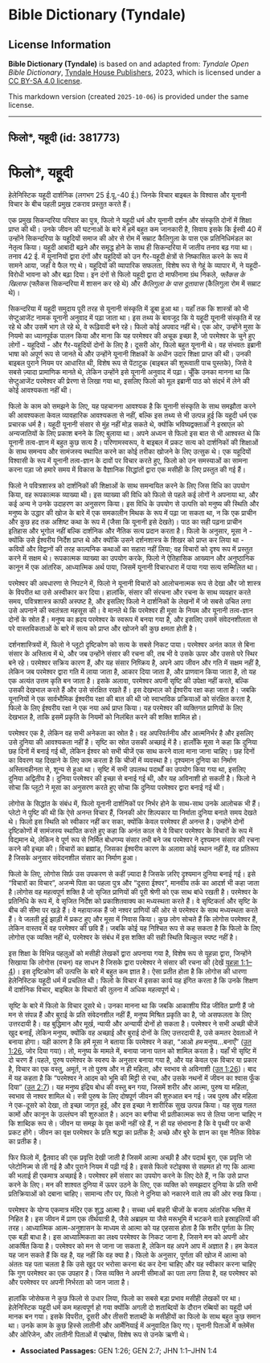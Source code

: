 # Bible Dictionary (Tyndale)

## License Information

**Bible Dictionary (Tyndale)** is based on and adapted from: _Tyndale Open Bible Dictionary_, [Tyndale House Publishers](https://tyndaleopenresources.com/), 2023, which is licensed under a [CC BY-SA 4.0 license](https://creativecommons.org/licenses/by-sa/4.0/legalcode.en).

This markdown version (created `2025-10-06`) is provided under the same license.



--------------------------------

## फिलो*, यहूदी (id: 381773)

फिलो\*, यहूदी
=============

हेलेनिस्टिक यहूदी दार्शनिक (लगभग 25 ई.पू.\-40 ई.) जिनके विचार बाइबल के विश्वास और यूनानी विचार के बीच पहली प्रमुख टकराव प्रस्तुत करते हैं।

एक प्रमुख सिकन्दरिया परिवार का पुत्र, फिलो ने यहूदी धर्म और यूनानी दर्शन और संस्कृति दोनों में शिक्षा प्राप्त की थी। उनके जीवन की घटनाओं के बारे में हमें बहुत कम जानकारी है, सिवाय इसके कि ईस्वी 40 में उन्होंने सिकन्दरिया के यहूदियों समाज की ओर से रोम में सम्राट कैलिगुला के पास एक प्रतिनिधिमंडल का नेतृत्व किया। यहूदी आबादी बढ़ने और समृद्ध होने के साथ ही सिकन्दरिया में जातीय तनाव बढ़ गया था। तनाव 42 ई. में यूनानियों द्वारा दंगों और यहूदियों को उन गैर\-यहूदी क्षेत्रों से निष्कासित करने के रूप में सामने आया, जहाँ वे फैल गए थे। यहूदियों की व्यापारिक सफलता, विशेष रूप से गेहूं के व्यापार में, ने यहूदी\-विरोधी भावना को और बढ़ा दिया। इन दंगों से फिलो यहूदी द्वारा दो माफीनामा ग्रंथ निकले, *फ्लैकस के खिलाफ* (फ्लैकस सिकन्दरिया में शासन कर रहे थे) और *कैलिगुला के पास दूतावास* (कैलिगुला रोम में सम्राट थे)।

सिकन्दरिया में यहूदी समुदाय पूरी तरह से यूनानी संस्कृति में डूबा हुआ था। यहाँ तक कि शास्त्रों को भी सेप्टुआजेंट नामक यूनानी अनुवाद में पढ़ा जाता था। इस तथ्य के बावजूद कि ये यहूदी यूनानी संस्कृति में रह रहे थे और उसमें भाग ले रहे थे, वे रूढ़िवादी बने रहे। फिलो कोई अपवाद नहीं थे। एक ओर, उन्होंने मुसा के नियमो का ध्यानपूर्वक पालन किया और माना कि यह परमेश्वर की अचूक इच्छा है, जो परमेश्वर के चुने हुए लोगों \- यहूदियों \- और गैर\-यहूदियों दोनों के लिए है। दूसरी ओर, फिलो बहुत यूनानी थे। वह संभवतः इब्रानी भाषा को अपूर्ण रूप से जानते थे और उन्होंने यूनानी शिक्षकों के अधीन उदार शिक्षा प्राप्त की थी। उनकी बाइबल पुराने नियम पर आधारित थी, विशेष रूप से पेंटाटुक (बाइबल की शुरूवाती पाच पुस्तके), जिसे वे सबसे ज़्यादा प्रामाणिक मानते थे, लेकिन उन्होंने इसे यूनानी अनुवाद में पढ़ा। चूँकि उनका मानना ​​था कि सेप्टुआजेंट परमेश्वर की प्रेरणा से लिखा गया था, इसलिए फिलो को मूल इब्रानी पाठ को संदर्भ में लेने की कोई आवश्यकता नहीं थी।

फिलो के काम को समझने के लिए, यह पहचानना आवश्यक है कि यूनानी संस्कृति के साथ समझौता करने की आवश्यकता केवल व्यावहारिक आवश्यकता से नहीं, बल्कि इस तथ्य से भी उत्पन्न हुई कि यहूदी धर्म एक प्रचारक धर्म है। यहूदी यूनानी संसार से मुंह नहीं मोड़ सकते थे, क्योंकि भविष्यद्वक्ताओं ने इस्राएल को अन्यजातियों के लिए प्रकाश बनने के लिए बुलाया था। अपने अध्यन से फिलो इस बात से भी आश्वस्त थे कि यूनानी तत्व\-ज्ञान में बहुत कुछ सत्य है। परिणामस्वरूप, वे बाइबल में प्रकट सत्य को दार्शनिकों की शिक्षाओं के साथ समन्वय और सामंजस्य स्थापित करने का कोई तरीका खोजने के लिए उत्सुक थे। एक यहूदियों विश्वासी के रूप में यूनानी तत्व\-ज्ञान के दावों पर विचार करते हुए, फिलो को उन समस्याओं का सामना करना पड़ा जो हमारे समय में विकास के वैज्ञानिक सिद्धांतों द्वारा एक मसीही के लिए प्रस्तुत की गई हैं।

फिलो ने पवित्रशास्त्र को दार्शनिकों की शिक्षाओं के साथ समन्वयित करने के लिए जिस विधि का उपयोग किया, वह रूपकात्मक व्याख्या थी। इस व्याख्या की विधि को फिलो से पहले कई लोगों ने अपनाया था, और कई अन्य ने उनके उदाहरण का अनुसरण किया। इस विधि के उपयोग से उत्पत्ति को मनुष्य की स्थिति और मनुष्य के उद्धार की खोज के बारे में एक समकालीन मिथक के रूप में पढ़ा जा सकता था, न कि एक प्राचीन और कुछ हद तक अशिष्ट कथा के रूप में (जैसा कि यूनानी इसे देखते)। पाठ का सही पढ़ना प्राचीन इतिहास और भूगोल नहीं बल्कि दार्शनिक और नैतिक सत्य प्रदान करता है। फिलो के अनुसार, मूसा ने \- क्योंकि उसे ईश्वरीय निर्देश प्राप्त थे और क्योंकि उसने दर्शनशास्त्र के शिखर को प्राप्त कर लिया था \- कवियों और विद्वानों की तरह काल्पनिक कथाओं का सहारा नहीं लिया; वह विचारों को दृश्य रूप में प्रस्तुत करने में सक्षम थे। रूपकात्मक व्याख्या का उपयोग करके, फिलो ने ऐतिहासिक आख्यान और अनुष्ठानिक कानून में एक आंतरिक, आध्यात्मिक अर्थ पाया, जिसमें यूनानी विचारधारा में पाया गया सत्य सम्मिलित था।

परमेश्वर की अवधारणा से निपटने में, फिलो ने यूनानी विचारों को आलोचनात्मक रूप से देखा और जो शास्त्र के विपरीत था उसे अस्वीकार कर दिया। हालांकि, संसार की संरचना और रचना के साथ व्यवहार करते समय, पवित्रशास्त्र काफी अस्पष्ट है, और इसलिए फिलो ने दार्शनिकों के लेखनों में जो सबसे उचित लगा उसे अपनाने की स्वतंत्रता महसूस की। वे मानते थे कि परमेश्वर ही मूसा के नियम और यूनानी तत्व\-ज्ञान दोनों के स्रोत हैं। मनुष्य का ह्रदय परमेश्वर के स्वरूप में बनया गया है, और इसलिए उसमें संवेदनशीलता से परे वास्तविकताओं के बारे में सत्य को प्राप्त और खोजने की कुछ क्षमता होती है।

दर्शनशास्त्रियों में, फिलो ने प्लूटो दृष्टिकोण को सत्य के सबसे निकट पाया। परमेश्वर अनंत काल से बिना संसार के अस्तित्व में थे, और जब उन्होंने संसार की रचना की, तब भी वे उसके ऊपर और उससे परे स्थिर बने रहे। परमेश्वर सक्रिय कारण हैं, और यह संसार निष्क्रिय है, अपने आप जीवन और गति में सक्षम नहीं है, लेकिन जब परमेश्वर द्वारा गति में लाया जाता है, आकार दिया जाता है, और प्राणवान किया जाता है, तो यह एक अत्यंत उत्तम कृति बन जाता है। इसके अलावा, परमेश्वर अपनी सृष्टि की उपेक्षा नहीं करते, बल्कि उसकी देखभाल करते हैं और उसे संरक्षित रखते हैं। इस देखभाल को ईश्वरीय रक्षा कहा जाता है। जबकि यूनानियों ने एक सार्वभौमिक ईश्वरीय रक्षा की बात की थी जो स्वाभाविक प्रक्रियाओं को संरक्षित करता है, फिलो के लिए ईश्वरीय रक्षा ने एक नया अर्थ प्राप्त किया। यह परमेश्वर की व्यक्तिगत प्राणियों के लिए देखभाल है, ताकि इसमें प्रकृति के नियमों को निलंबित करने की शक्ति शामिल हो।

परमेश्वर एक है, लेकिन वह सभी अनेकता का स्रोत है। वह अपरिवर्तनीय और आत्मनिर्भर है और इसलिए उसे दुनिया की आवश्यकता नहीं है। सृष्टि का स्रोत उसकी अच्छाई में है। हालाँकि मूसा ने कहा कि दुनिया छह दिनों में बनाई गई थी, लेकिन ईश्वर को सभी चीजें एक साथ करने वाला माना जाना चाहिए। छह दिनों का विवरण यह दिखाने के लिए काम करता है कि चीजों में व्यवस्था है। दृश्यमान दुनिया का निर्माण अस्तित्वहीनता से, शून्य से हुआ था। सृष्टि में सभी उपलब्ध पदार्थों का उपयोग किया गया था, इसलिए दुनिया अद्वितीय है। दुनिया परमेश्वर की इच्छा से बनाई गई थी, और यह अविनाशी हो सकती है। फिलो ने सोचा कि प्लूटो ने मूसा का अनुसरण करते हुए सोचा कि दुनिया परमेश्वर द्वारा बनाई गई थी।

लोगोस के सिद्धांत के संबंध में, फिलो यूनानी दार्शनिकों पर निर्भर होने के साथ\-साथ उनके आलोचक भी हैं। प्लेटो ने पुष्टि की थी कि ऐसे अनन्त विचार हैं, जिनकी ओर शिल्पकार या निर्माता दुनिया बनाते समय देखते थे। फिलो इस स्थिति को स्वीकार नहीं कर सका, क्योंकि केवल परमेश्‍वर ही अनन्त है। उन्होंने दोनों दृष्टिकोणों में सामंजस्य स्थापित करते हुए कहा कि अनंत काल से ये विचार परमेश्वर के विचारों के रूप में विद्यमान थे, लेकिन वे पूर्ण रूप से निर्मित बोधगम्य संसार तभी बने जब परमेश्वर ने दृश्यमान संसार की रचना करने की इच्छा की। विचारों का ब्रह्मांड, जिसका ईश्वरीय कारण के अलावा कोई स्थान नहीं है, वह प्रतिरूप है जिसके अनुसार संवेदनशील संसार का निर्माण हुआ।

फिलो के लिए, लोगोस सिर्फ़ उस उपकरण से कहीं ज़्यादा है जिसके ज़रिए दृश्यमान दुनिया बनाई गई। इसे “विचारों का विचार”, अजन्मे पिता का पहला पुत्र और “दूसरा ईश्वर”, मानवीय तर्क का आदर्श भी कहा जाता है।लोगोस वह महत्वपूर्ण शक्ति है जो सृजित प्राणियों की पूरी श्रेणी को एक साथ बांधे रखती है। परमेश्वर के प्रतिनिधि के रूप में, वे सृजित निर्देश को प्रकाशितवाक्य का मध्यस्थता करते हैं। वे सृष्टिकर्ता और सृष्टि के बीच की सीमा पर खड़े हैं। वे महायाजक हैं जो नश्वर प्राणियों की ओर से परमेश्वर के साथ मध्यस्थता करते हैं। वे जलती हुई झाड़ी में प्रकट हुए और मूसा में निवास किया। कुछ लोग सोचते हैं कि लोगोस परमेश्वर हैं, लेकिन वास्तव में वह परमेश्वर की छवि हैं। जबकि कोई यह निश्चित रूप से कह सकता है कि फिलो के लिए लोगोस एक व्यक्ति नहीं थे, परमेश्वर के संबंध में इस शक्ति की सही स्थिति बिल्कुल स्पष्ट नहीं है।

इस शिक्षा के विभिन्न पहलुओं को मसीही लेखकों द्वारा अपनाया गया है, विशेष रूप से यूहन्ना द्वारा, जिन्होंने सिखाया कि लोगोस (वचन) वह साधन है जिसके द्वारा परमेश्वर ने संसार की रचना की (देखें [यूहन्ना 1:1–4](https://ref.ly/John1:1-John1:4))। इस दृष्टिकोण की उत्पत्ति के बारे में बहुत कम ज्ञात है। ऐसा प्रतीत होता है कि लोगोस की धारणा हेलेनिस्टिक यहूदी धर्म में प्रचलित थी। फिलो के विचार में इसका कार्य यह इंगित करता है कि उनके शिक्षण में दार्शनिक विचार, बाइबिल के विचारों की तुलना में अधिक महत्वपूर्ण थे।

सृष्टि के बारे में फिलो के विचार दूसरे थे। उनका मानना ​​था कि जबकि आकाशीय पिंड जीवित प्राणी हैं जो मन से संपन्न हैं और बुराई के प्रति संवेदनशील नहीं हैं, मनुष्य मिश्रित प्रकृति का है, जो असफलता के लिए उत्तरदायी है। वह बुद्धिमान और मूर्ख, न्यायी और अन्यायी दोनों हो सकता है। परमेश्वर ने सभी अच्छी चीजें खुद बनाईं, लेकिन मनुष्य, क्योंकि वह अच्छाई और बुराई दोनों के लिए उत्तरदायी है, उसे कमतर देवताओं ने बनाया होगा। यही कारण है कि हमें मूसा ने बताया कि परमेश्वर ने कहा, “आओ *हम* मनुष्य...बनाएँ” ([उत 1:26](https://ref.ly/Gen1:26), जोर दिया गया)। तो, मनुष्य के मामले में, बनाया जाना पतन को शामिल करता है। यहाँ भी सृष्टि में दो चरण हैं।पहले, पुरुष परमेश्वर के स्वरुप के अनुसार बनाया गया है, और यह केवल एक विचार या प्रकार है, विचार का एक वस्तु, अमूर्त, न तो पुरुष और न ही महिला, और स्वभाव से अविनाशी ([उत 1:26](https://ref.ly/Gen1:26))। बाद में यह कहता है कि “परमेश्वर ने आदम को भूमि की मिट्टी से रचा, और उसके नथनों में जीवन का श्वास फूँक दिया” ([उत 2:7](https://ref.ly/Gen2:7))। यह मनुष्य इंद्रिय बोध की वस्तु बन गया, जिसमें शरीर और आत्मा, पुरुष या महिला, स्वभाव से नश्वर शामिल थे। स्त्री पुरुष के लिए दोषपूर्ण जीवन की शुरुआत बन गई। जब पुरुष और महिला ने एक\-दूसरे को देखा, तो इच्छा जागृत हुई, और इस इच्छा ने शारीरिक सुख उत्पन्न किया। यह सुख गलत कामों और कानून के उल्लंघन की शुरुआत है। अदन का बगीचा भी प्रतीकात्मक रूप से लिया जाना चाहिए न कि शाब्दिक रूप से। जीवन या समझ के वृक्ष कभी नहीं रहे हैं, न ही यह संभावना है कि वे पृथ्वी पर कभी प्रकट होंगे। जीवन का वृक्ष परमेश्वर के प्रति श्रद्धा का प्रतीक है; अच्छे और बुरे के ज्ञान का वृक्ष नैतिक विवेक का प्रतीक है।

फिर फिलो में, द्वैतवाद की एक प्रवृत्ति देखी जाती है जिसमें आत्मा अच्छी है और पदार्थ बुरा, एक प्रवृत्ति जो प्लेटोनिज्म से ली गई है और पुराने नियम में पढ़ी गई है। इससे फिलो स्टोइक्स से सहमत हो गए कि आत्मा की भलाई ही एकमात्र अच्छाई है। परमेश्वर हमें संसार का उपयोग करने के लिए देते हैं, न कि उसे प्राप्त करने के लिए। मन की शाश्वत दुनिया में ऊपर उठने के लिए, एक व्यक्ति को समझदार दुनिया के प्रति सभी प्रतिक्रियाओं को दबाना चाहिए। सामान्य तौर पर, फिलो ने दुनिया को नकारने वाले तप की ओर रुख किया।

परमेश्वर के योग्य एकमात्र मंदिर एक शुद्ध आत्मा है। सच्चा धर्म बाहरी चीजों के बजाय आंतरिक भक्ति में निहित है। इस जीवन में प्राण एक तीर्थयात्री है, जैसे अब्राहम या जैसे मरूभूमि में भटकने वाले इस्राइलियों की तरह। आध्यात्मिक आत्म\-अनुशासन के माध्यम से आत्मा को यह एहसास होता है कि शरीर पूर्णता के लिए एक बड़ी बाधा है। इस आध्यात्मिकता का लक्ष्य परमेश्वर के निकट जाना है, जिसने मन को अपनी ओर आकर्षित किया है। परमेश्वर को मन से जाना जा सकता है, लेकिन वह अपने आप में अज्ञात है। हम केवल यह जान सकते हैं कि वह है, यह नहीं कि वह क्या है। फिलो के अनुसार, पूर्णता की खोज में आत्मा को अंततः यह पता चलता है कि उसे खुद पर भरोसा करना बंद कर देना चाहिए और यह स्वीकार करना चाहिए कि गुण परमेश्वर का एक उपहार है। जिस व्यक्ति ने अपनी सीमाओं का पता लगा लिया है, वह परमेश्वर को और परमेश्वर पर अपनी निर्भरता को जान जाता है।

हालांकि जोसेफस ने कुछ फिलो से उधार लिया, फिलो का सबसे बड़ा प्रभाव मसीही लेखकों पर था। हेलेनिस्टिक यहूदी धर्म कम महत्वपूर्ण हो गया क्योंकि अगली दो शताब्दियों के दौरान रब्बियों का यहूदी धर्म मानक बन गया। इसके विपरीत, दूसरी और तीसरी शताब्दी के मसीहीयों का फिलो के साथ बहुत कुछ समान था। उनके काम के कुछ हिस्से लातीनी और आर्मेनियाई में अनुवादित किए गए। यूनानी पिताओं में क्लेमेंस और ओरिजेन, और लातीनी पिताओं में एम्ब्रोस, विशेष रूप से उनके ऋणी थे।

* **Associated Passages:** GEN 1:26; GEN 2:7; JHN 1:1–JHN 1:4

